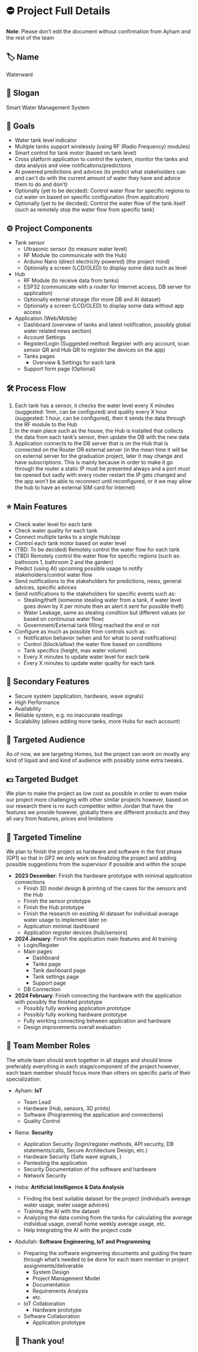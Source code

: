 # ⛔ Project Full Details

**Note**: Please don’t edit the document without confirmation from Ayham and the rest of the team

## 🏷️ Name

Waterward

## 📢 Slogan

Smart Water Management System

## 🎯 Goals

- Water tank level indicator
- Multiple tanks support wirelessly (using RF (Radio Frequency) modules)
- Smart control for tank motor (based on tank level)
- Cross platform application to control the system, monitor the tanks and data analysis and view notifications/predictions
- AI powered predictions and advices (to predict what stakeholders can and can't do with the current amount of water they have and advice them to do and don't)
- Optionally (yet to be decided): Control water flow for specific regions to cut water on based on specific configuration (from application)
- Optionally (yet to be decided): Control the water flow of the tank itself (such as remotely stop the water flow from specific tank)

## ⚙️ Project Components

- Tank sensor
    - Ultrasonic sensor (to measure water level)
    - RF Module (to communicate with the Hub)
    - Arduino Nano (direct electricity powered) (the project mind)
    - Optionally a screen (LCD/OLED) to display some data such as level
- Hub
    - RF Module (to receive data from tanks)
    - ESP32 (communicate with a router for Internet access, DB server for application)
    - Optionally external storage (for more DB and AI dataset)
    - Optionally a screen (LCD/OLED) to display some data without app access
- Application (Web/Mobile)
    - Dashboard (overview of tanks and latest notification, possibly global water related news section)
    - Account Settings
    - Register/Login (Suggested method: Register with any account, scan sensor QR and Hub QR to register the devices on the app)
    - Tanks pages
        - Overview & Settings for each tank
    - Support form page (Optional)

## 🛠️ Process Flow

1. Each tank has a sensor, it checks the water level every X minutes (suggested: 1min, can be configured) and quality every X hour (suggested: 1 hour,  can be configured), then it sends the data through the RF module to the Hub
2. In the main place such as the house, the Hub is installed that collects the data from each tank’s sensor, then update the DB with the new data
3. Application connects to the DB server that is on the Hub that is connected on the Router OR external server (in the mean time it will be on external server for the graduation project, later it may change and have subscriptions. This is mainly because in order to make it go through the router a static IP must be presented always and a port must be opened but sadly with every router restart the IP gets changed and the app won’t be able to reconnect until reconfigured, or it we may allow the hub to have an external SIM card for Internet)

## ⭐ Main Features

- Check water level for each tank
- Check water quality for each tank
- Connect multiple tanks to a single Hub/app
- Control each tank motor based on water level
- (TBD: To be decided) Remotely control the water flow for each tank
- (TBD) Remotely control the water flow for specific regions (such as: bathroom 1, bathroom 2 and the garden)
- Predict (using AI) upcoming possible usage to notify stakeholders/control water flow
- Send notifications to the stakeholders for predictions, news, general advices, specific advices
- Send notifications to the stakeholders for specific events such as:
    - Stealing/theft (someone stealing water from a tank, if water level goes down by X per minute then an alert it sent for possible theft)
    - Water Leakage, same as stealing condition but different values (or based on continuous water flow)
    - Government/External tank filling reached the end or not
- Configure as much as possible from controls such as:
    - Notification behavior (when and for what to send notifications)
    - Control (block/allow) the water flow based on conditions
    - Tank specifics (height, max water volume)
    - Every X minutes to update water level for each tank
    - Every X minutes to update water quality for each tank

## 🌟 Secondary Features

- Secure system (application, hardware, wave signals)
- High Performance
- Availability
- Reliable system, e.g. no inaccurate readings
- Scalability (allows adding more tanks, more Hubs for each account)

## 👥 Targeted Audience

As of now, we are targeting Homes, but the project can work on mostly any kind of liquid and and kind of audience with possibly some extra tweaks.

## 💵 Targeted Budget

We plan to make the project as low cost as possible in order to even make our project more challenging with other similar projects however, based on our research there is no such competitor within Jordan that have the features we provide however, globally there are different products and they all vary from features, prices and limitations

## 📅 Targeted Timeline

We plan to finish the project as hardware and software in the first phase (GP1) so that in GP2 we only work on finalizing the project and adding possible suggestions from the supervisor if possible and within the scope

- **2023 December**: Finish the hardware prototype with minimal application connections
    - Finish 3D model design & printing of the cases for the sensors and the Hub
    - Finish the sensor prototype
    - Finish the Hub prototype
    - Finish the research on existing AI dataset for individual average water usage to implement later on
    - Application minimal dashboard
    - Application register devices (hub/sensors)
- **2024 January**: Finish the application main features and AI training
    - Login/Register
    - Main pages
        - Dashboard
        - Tanks page
        - Tank dashboard page
        - Tank settings page
        - Support page
    - DB Connection
- **2024 February**: Finish connecting the hardware with the application with possibly the finished prototype
    - Possibly fully working application prototype
    - Possibly fully working hardware prototype
    - Fully working connecting between application and hardware
    - Design improvements overall evaluation

## 👥 Team Member Roles

The whole team should work together in all stages and should know preferably everything in each stage/component of the project however, each team member should focus more than others on specific parts of their specialization:

- Ayham: **IoT**
    - Team Lead
    - Hardware (Hub, sensors, 3D prints)
    - Software (Programming the application and connections)
    - Quality Control
- Rama: **Security**
    - Application Security (login/register methods, API security, DB statements/calls, Secure Architecture Design, etc.)
    - Hardware Security (Safe wave signals, )
    - Pentesting the application
    - Security Documentation of the software and hardware
    - Network Security
- Heba: **Artificial Intelligence & Data Analysis**
    - Finding the best suitable dataset for the project (individual’s average water usage, water usage advices)
    - Training the AI with the dataset
    - Analyzing the data coming from the tanks for calculating the average individual usage, overall home weekly average usage, etc.
    - Help Integrating the AI with the project code
- Abdullah: **Software Engineering, IoT and Programming**
    - Preparing the software engineering documents and guiding the team through what’s needed to be done for each team member in project assignments/deliverable
        - System Design
        - Project Management Model
        - Documentation
        - Requirements Analysis
        - etc.
    - IoT Collaboration
        - Hardware prototype
    - Software Collaboration
        - Application prototype
    
    ## 🙏 Thank you!
